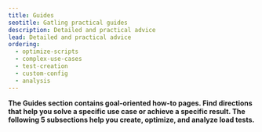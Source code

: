 ```yaml
---
title: Guides
seotitle: Gatling practical guides
description: Detailed and practical advice
lead: Detailed and practical advice
ordering:
  - optimize-scripts
  - complex-use-cases
  - test-creation
  - custom-config
  - analysis
---
```


**The Guides section contains goal-oriented how-to pages. Find directions that help you solve a specific use case or achieve a specific result. The following 5 subsections help you create, optimize, and analyze load tests.**